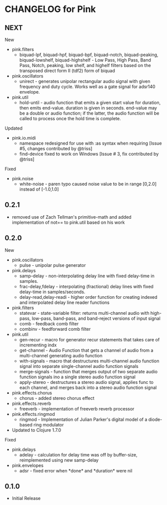 # CHANGELOG for Pink

## NEXT

New

* pink.filters
  * biquad-lpf, biquad-hpf, biquad-bpf, biquad-notch, biquad-peaking,
    biquad-lowshelf, biquad-highshelf - Low Pass, High Pass, Band Pass, Notch,
    peaking, low shelf, and highelf filters based on the transposed direct form
    II (tdf2) form of biquad
* pink.oscillators
  * unirect - generates unipolar rectangular audio signal with given frequency
    and duty cycle. Works well as a gate signal for adsr140 envelope.
* pink.util
  * hold-until - audio function that emits a given start value for duration,
    then emits end-value. duration is given in seconds. end-value may be a
    double or audio function; if the latter, the audio function will be called
    to process once the hold time is complete.
  

Updated

* pink.io.midi
  * namespace redesigned for use with :as syntax when requiring [Issue #5,
    changes contributed by @triss]
  * find-device fixed to work on Windows [Issue # 3, fix contributed by @triss]

Fixed

* pink.noise
  * white-noise - paren typo caused noise value to be in range [0,2.0] instead
    of [-1.0,1.0]


## 0.2.1

* removed use of Zach Tellman's primitive-math and added implementation of
  not== to pink.util based on his work

## 0.2.0

New 

* pink.oscillators
  * pulse - unipolar pulse generator 
* pink.delays
  * samp-delay - non-interpolating delay line with fixed delay-time in
    samples.
  * frac-delay,fdelay - interpolating (fractional) delay lines with fixed
    delay-time in samples/seconds.
  * delay-read,delay-readi - higher order function for creating indexed and
    interpolated delay line reader functions
* pink.filters
  * statevar - state-variable filter: returns multi-channel audio with
    high-pass, low-pass, band-pass, and band-reject versions of input signal
  * comb - feedback comb filter
  * combinv - feedforward comb filter
* pink.util
  * gen-recur - macro for generator recur statements that takes care of
    incrementing indx
  * get-channel - Audio Function that gets a channel of audio from a
    multi-channel generating audio function
  * with-signals - macro that destructures multi-channel audio function signal
    into separate single-channel audio function signals
  * merge-signals - function that merges output of two separate audio function
    signals ino a single stereo audio function signal
  * apply-stereo - destructures a stereo audio signal, applies func to each 
    channel, and merges back into a stereo audio function signal
* pink.effects.chorus
  * chorus - added stereo chorus effect
* pink.effects.reverb
  * freeverb - implementation of freeverb reverb processor
* pink.effects.ringmod
  * ringmod - Implementation of Julian Parker's digital model of a 
    diode-based ring modulator
* Updated to Clojure 1.7.0

Fixed

* pink.delays
  * adelay - calculation for delay time was off by buffer-size, reimplemented
    using new samp-delay
* pink.envelopes
  * adsr - fixed error when \*done\* and \*duration\* were nil 

## 0.1.0

* Initial Release

